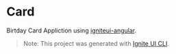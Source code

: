 # Card

Birtday Card Appliction using [igniteui-angular](https://github.com/IgniteUI/igniteui-angular).

>Note: This project was generated with [Ignite UI CLI](https://github.com/IgniteUI/igniteui-cli).
